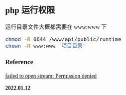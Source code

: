 <font size=4 face='楷体'>

## php 运行权限

运行目录文件大概都需要在 www:www 下

```bash
chmod -R 0644 /www/api/public/runtime
chown -R www:www '项目目录'
```

### Reference

[failed to open stream: Permission denied](https://www.thinkphp.cn/topic/44110.html)

**2022.01.12**
